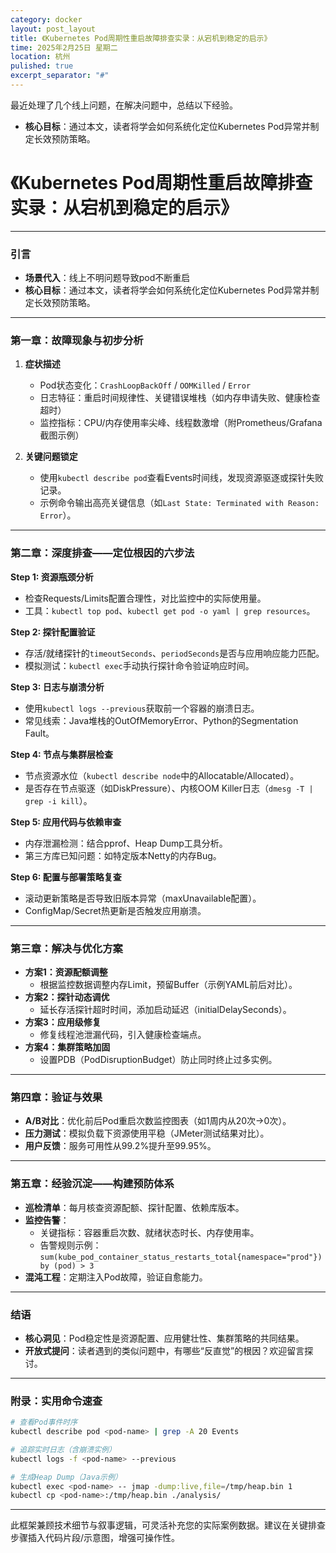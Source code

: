 ```yaml
---
category: docker
layout: post_layout
title: 《Kubernetes Pod周期性重启故障排查实录：从宕机到稳定的启示》
time: 2025年2月25日 星期二
location: 杭州
pulished: true
excerpt_separator: "#"
---
```


最近处理了几个线上问题，在解决问题中，总结以下经验。

- **核心目标**：通过本文，读者将学会如何系统化定位Kubernetes Pod异常并制定长效预防策略。

# 《Kubernetes Pod周期性重启故障排查实录：从宕机到稳定的启示》

---

### **引言**  
- **场景代入**：线上不明问题导致pod不断重启
- **核心目标**：通过本文，读者将学会如何系统化定位Kubernetes Pod异常并制定长效预防策略。  

---

### **第一章：故障现象与初步分析**  
1. **症状描述**  
   - Pod状态变化：`CrashLoopBackOff` / `OOMKilled` / `Error`
   - 日志特征：重启时间规律性、关键错误堆栈（如内存申请失败、健康检查超时）  
   - 监控指标：CPU/内存使用率尖峰、线程数激增（附Prometheus/Grafana截图示例）  

2. **关键问题锁定**  
   - 使用`kubectl describe pod`查看Events时间线，发现资源驱逐或探针失败记录。  
   - 示例命令输出高亮关键信息（如`Last State: Terminated with Reason: Error`）。  

---

### **第二章：深度排查——定位根因的六步法**  
**Step 1: 资源瓶颈分析**  
- 检查Requests/Limits配置合理性，对比监控中的实际使用量。  
- 工具：`kubectl top pod`、`kubectl get pod -o yaml | grep resources`。  

**Step 2: 探针配置验证**  
- 存活/就绪探针的`timeoutSeconds`、`periodSeconds`是否与应用响应能力匹配。  
- 模拟测试：`kubectl exec`手动执行探针命令验证响应时间。  

**Step 3: 日志与崩溃分析**  
- 使用`kubectl logs --previous`获取前一个容器的崩溃日志。  
- 常见线索：Java堆栈的OutOfMemoryError、Python的Segmentation Fault。  

**Step 4: 节点与集群层检查**  
- 节点资源水位（`kubectl describe node`中的Allocatable/Allocated）。  
- 是否存在节点驱逐（如DiskPressure）、内核OOM Killer日志（`dmesg -T | grep -i kill`）。  

**Step 5: 应用代码与依赖审查**  
- 内存泄漏检测：结合pprof、Heap Dump工具分析。  
- 第三方库已知问题：如特定版本Netty的内存Bug。  

**Step 6: 配置与部署策略复查**  

- 滚动更新策略是否导致旧版本异常（maxUnavailable配置）。  
- ConfigMap/Secret热更新是否触发应用崩溃。  

---

### **第三章：解决与优化方案**  
- **方案1：资源配额调整**  
  - 根据监控数据调整内存Limit，预留Buffer（示例YAML前后对比）。  
- **方案2：探针动态调优**  
  - 延长存活探针超时时间，添加启动延迟（initialDelaySeconds）。  
- **方案3：应用级修复**  
  - 修复线程池泄漏代码，引入健康检查端点。  
- **方案4：集群策略加固**  
  - 设置PDB（PodDisruptionBudget）防止同时终止过多实例。  

---

### **第四章：验证与效果**  
- **A/B对比**：优化前后Pod重启次数监控图表（如1周内从20次→0次）。  
- **压力测试**：模拟负载下资源使用平稳（JMeter测试结果对比）。  
- **用户反馈**：服务可用性从99.2%提升至99.95%。  

---

### **第五章：经验沉淀——构建预防体系**  
- **巡检清单**：每月核查资源配额、探针配置、依赖库版本。  
- **监控告警**：  
  - 关键指标：容器重启次数、就绪状态时长、内存使用率。  
  - 告警规则示例：`sum(kube_pod_container_status_restarts_total{namespace="prod"}) by (pod) > 3`  
- **混沌工程**：定期注入Pod故障，验证自愈能力。  

---

### **结语**  
- **核心洞见**：Pod稳定性是资源配置、应用健壮性、集群策略的共同结果。  
- **开放式提问**：读者遇到的类似问题中，有哪些“反直觉”的根因？欢迎留言探讨。  

---

### **附录：实用命令速查**  
```bash
# 查看Pod事件时序
kubectl describe pod <pod-name> | grep -A 20 Events

# 追踪实时日志（含崩溃实例）
kubectl logs -f <pod-name> --previous

# 生成Heap Dump（Java示例）
kubectl exec <pod-name> -- jmap -dump:live,file=/tmp/heap.bin 1
kubectl cp <pod-name>:/tmp/heap.bin ./analysis/
```

---

此框架兼顾技术细节与叙事逻辑，可灵活补充您的实际案例数据。建议在关键排查步骤插入代码片段/示意图，增强可操作性。

